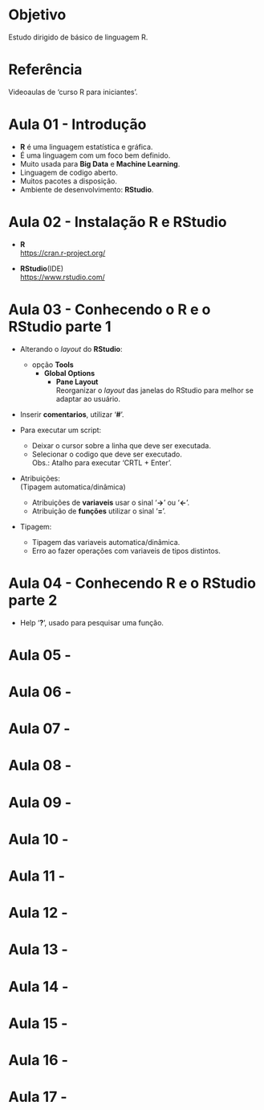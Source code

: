 # Objetivo

Estudo dirigido de básico de linguagem R.  

# Referência

Videoaulas de ‘curso R para iniciantes’.  

# Aula 01 - Introdução

-   **R** é uma linguagem estatística e gráfica.  
-   É uma linguagem com um foco bem definido.  
-   Muito usada para **Big Data** e **Machine Learning**.  
-   Linguagem de codigo aberto.  
-   Muitos pacotes a disposição.  
-   Ambiente de desenvolvimento: **RStudio**.  

# Aula 02 - Instalação R e RStudio

-   **R**  
    <https://cran.r-project.org/>  

-   **RStudio**(IDE)  
    <https://www.rstudio.com/>  

# Aula 03 - Conhecendo o R e o RStudio parte 1

-   Alterando o *layout* do **RStudio**:  

    -   opção **Tools**  
        -   **Global Options**  
            -   **Pane Layout**  
                Reorganizar o *layout* das janelas do RStudio para
                melhor se adaptar ao usuário.  

-   Inserir **comentarios**, utilizar ‘**\#**’.  

-   Para executar um script:  

    -   Deixar o cursor sobre a linha que deve ser executada.  
    -   Selecionar o codigo que deve ser executado.  
        Obs.: Atalho para executar ‘CRTL + Enter’.  

-   Atribuições:  
    (Tipagem automatica/dinâmica)  

    -   Atribuições de **variaveis** usar o sinal ‘**->**’ ou
        ‘**\<-**’.  
    -   Atribuição de **funções** utilizar o sinal ‘**=**’.  

-   Tipagem:  

    -   Tipagem das variaveis automatica/dinâmica.  
    -   Erro ao fazer operações com variaveis de tipos distintos.  

# Aula 04 - Conhecendo R e o RStudio parte 2

-   Help ‘**?**’, usado para pesquisar uma função.  

# Aula 05 -

# Aula 06 -

# Aula 07 -

# Aula 08 -

# Aula 09 -

# Aula 10 -

# Aula 11 -

# Aula 12 -

# Aula 13 -

# Aula 14 -

# Aula 15 -

# Aula 16 -

# Aula 17 -
